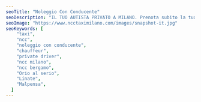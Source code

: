 ```yaml
---
seoTitle: "Noleggio Con Conducente"
seoDescription: "IL TUO AUTISTA PRIVATO A MILANO. Prenota subito la tua corsa a meno di 2€/Km. Telefono. Whatsapp.Telegram. Scegli la comodità.."
seoImage: "https://www.ncctaximilano.com/images/snapshot-it.jpg"
seoKeywords: [
    "taxi",
    "ncc",
    "noleggio con conducente",
    "chauffeur",
    "private driver",
    "ncc milano",
    "ncc bergamo",
    "Orio al serio",
    "Linate",
    "Malpensa",
  ]
---
```

